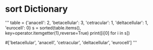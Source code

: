 # sort Dictionary
'''
table = {'anacell': 2, 'betacellular': 3, 'cetracular': 1, 'deltacellular': 1, 'eurocell': 0}
s = sorted(table.items(), key=operator.itemgetter(1),reverse=True)
print([i[0] for i in s])

#['betacellular', 'anacell', 'cetracular', 'deltacellular', 'eurocell']
'''
